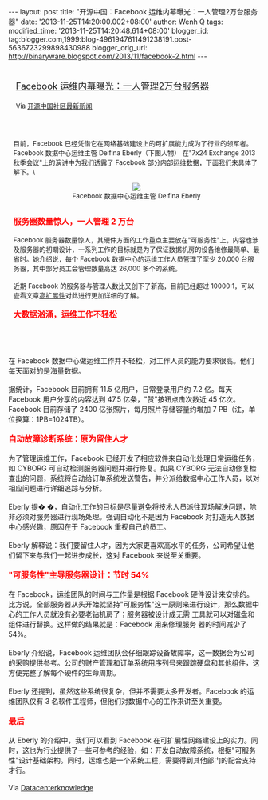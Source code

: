 --- layout: post title: "开源中国：Facebook
运维内幕曝光：一人管理2万台服务器" date: '2013-11-25T14:20:00.002+08:00'
author: Wenh Q tags: modified\_time: '2013-11-25T14:20:48.614+08:00'
blogger\_id:
tag:blogger.com,1999:blog-4961947611491238191.post-5636723299898430988
blogger\_orig\_url:
http://binaryware.blogspot.com/2013/11/facebook-2.html ---
<div style="margin: 10px; padding: 5px;">

<div style="font-size: 18px;">

[Facebook
运维内幕曝光：一人管理2万台服务器](http://www.oschina.net/news/46199/facebook-ops-staffer-manages-20000-servers)

</div>

<div style="font-size: 13px;">

Via [开源中国社区最新新闻](http://www.oschina.net/?from=rss)

</div>

</div>

<div style="font-size: 13px; padding: 15px 0 10px 10px;">

目前，Facebook
已经凭借它在网络基础建设上的可扩展能力成为了行业的领军者。Facebook
数据中心运维主管 Delfina Eberly（下图人物） 在"7x24 Exchange 2013
秋季会议"上的演讲中为我们透露了 Facebook
部分内部运维数据，下面我们来具体了解下。\
<div style="text-align: center;">

![](http://static.oschina.net/uploads/img/201311/23085307_Mey8.jpg)\
Facebook 数据中心运维主管 Delfina Eberly

</div>

\
**<span style="font-size: medium;"><span
style="color: red;">服务器数量惊人，一人管理 2 万台</span></span>**\
\
Facebook
服务器数量惊人，其硬件方面的工作重点主要放在"可服务性"上，内容也涉及服务器的初期设计，一系列工作的目标就是为了保证数据机房的设备维修最简单、最
省时。她介绍说，每个 Facebook 数据中心的运维工作人员管理了至少 20,000
台服务器，其中部分员工会管理数量高达 26,000 多个的系统。\
\
近期 Facebook 的服务器与管理人数比又创下了新高，目前已经超过
10000:1，可以查看文章[高扩展性](http://highscalability.com/blog/2013/11/19/we-finally-cracked-the-10k-problem-this-time-for-managing-se.html)对此进行更加详细的了解。\
\
**<span style="font-size: medium;"><span
style="color: red;">大数据汹涌，运维工作不轻松</span></span>**

</div>

\
\
在 Facebook
数据中心做运维工作并不轻松，对工作人员的能力要求很高。他们每天面对的是海量数据。\
\
据统计，Facebook 目前拥有 11.5 亿用户，日常登录用户约 7.2 亿。每天
Facebook 用户分享的内容达到 47.5 亿条，"赞"按钮点击次数近 45
亿次。Facebook 目前存储了 2400 亿张照片，每月照片存储容量约增加 7
PB（注，单位换算：1PB=1024TB）。\
\
**<span style="color: red;"><span
style="font-size: medium;">自动故障诊断系统：原为留住人才</span></span>**\
\
为了管理运维工作，Facebook
已经开发了相应软件来自动化处理日常运维任务，如 CYBORG
可自动检测服务器问题并进行修复。如果 CYBORG
无法自动修复检查出的问题，系统将自动给订单系统发送警告，并分派给数据中心工作人员，以对相应问题进行详细追踪与分析。\
\
Eberly 提�
�，自动化工作的目标是尽量避免将技术人员派往现场解决问题，除非必须对服务器进行现场处理。强调自动化不是因为
Facebook 对打造无人数据中心感兴趣，原因在于 Facebook 重视自己的员工。\
\
Eberly
解释说：我们要留住人才，因为大家更喜欢高水平的任务，公司希望让他们留下来与我们一起进步成长，这对
Facebook 来说至关重要。\
\
**<span style="color: red;"><span
style="font-size: medium;">"可服务性"主导服务器设计：节时
54%</span></span>**\
\
在 Facebook，运维团队的时间与工作量是根据 Facebook
硬件设计来安排的。比方说，全部服务器从头开始就坚持"可服务性"这一原则来进行设计，那么数据中心的工作人员就没有必要老钻机房了；服务器被设计成无需
工具就可以对磁盘和组件进行替换。这样做的结果就是：Facebook 用来修理服务
器的时间减少了 54%。\
\
Eberly 介绍说，Facebook
运维团队会仔细跟踪设备故障率，这一数据会为公司的采购提供参考。公司的财产管理和订单系统用序列号来跟踪硬盘和其他组件，这方便完整了解每个硬件的生命周期。\
\
Eberly 还提到，虽然这些系统很复杂，但并不需要太多开发者。Facebook
的运维团队仅有 3 名软件工程师，但他们对数据中心的工作来讲至关重要。\
\
**<span style="color: red;"><span
style="font-size: medium;">最后</span></span>**\
\
从 Eberly 的介绍中，我们可以看到 Facebook
在可扩展性网络建设上的实力。同时，这也为行业提供了一些可参考的经验，如：开发自动故障系统，根据"可服务性"设计基础架构。同时，运维也是一个系统工程，需要得到其他部门的配合支持才行。\
\
Via
[Datacenterknowledge](http://www.datacenterknowledge.com/archi%20%20%20ves/2013/11/20/facebook-ops-staffer-manages-20000-servers/)
